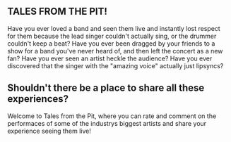 TALES FROM THE PIT!
------
Have you ever loved a band and seen them live and instantly lost respect for them because the lead singer couldn't actually sing, or the drummer couldn't keep a beat?
Have you ever been dragged by your friends to a show for a band you've never heard of, and then left the concert as a new fan?
Have you ever seen an artist heckle the audience?
Have you ever discovered that the singer with the "amazing voice" actually just lipsyncs?

Shouldn't there be a place to share all these experiences?
------
Welcome to Tales from the Pit, where you can rate and comment on the performaces of some of the industrys biggest artists and share your experience seeing them live!

